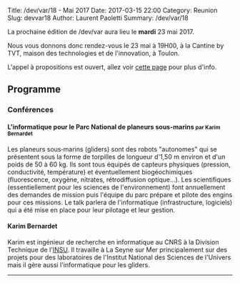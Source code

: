 Title: /dev/var/18 - Mai 2017
Date: 2017-03-15 22:00
Category: Reunion
Slug: devvar18
Author: Laurent Paoletti
Summary: /dev/var/18

La prochaine édition de /dev/var aura lieu le **mardi** 23 mai 2017.

Nous vous donnons donc rendez-vous le 23 mai à 19H00, à la Cantine by TVT, maison des technologies et de l'innovation, à Toulon.

L'appel à propositions est ouvert, allez voir [cette page](http://devvar.org/pages/participer.html) pour plus d'info.


## Programme

### Conférences


#### L'informatique pour le Parc National de planeurs sous-marins <small>par Karim Bernardet</small>

Les planeurs sous‐marins (gliders) sont des robots "autonomes" qui se présentent sous la forme de torpilles de longueur d'1,50 m environ et d'un poids de 50 à 60 kg. Ils sont tous équipés de capteurs physiques (pression, conductivité, température) et éventuellement biogéochimiques (fluorescence, oxygène, nitrates, rétrodiffusion optique...).
Les scientifiques (essentiellement pour les sciences de l'environnement) font annuellement des demandes de mission puis l'équipe du parc prépare et pilote des engins pour ces missions.
Le talk parlera de l'informatique (infrastructure, logiciels) qui a été mise en place pour leur pilotage et leur gestion.

<h4 class='subheader'>Karim Bernardet </h4>

Karim est ingénieur de recherche en informatique au CNRS à la Division Technique de l'[INSU](http://www.dt.insu.cnrs.fr). Il travaille à La Seyne sur Mer principalement sur des projets pour des laboratoires de l'Institut National des Sciences de l'Univers mais il gère aussi l'informatique pour les gliders. 


<hr>